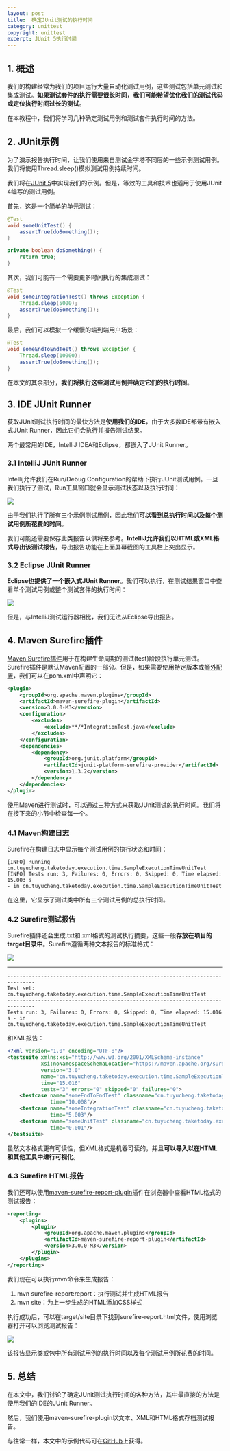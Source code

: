```yaml
---
layout: post
title:  确定JUnit测试的执行时间
category: unittest
copyright: unittest
excerpt: JUnit 5执行时间
---
```


## 1. 概述

我们的构建经常为我们的项目运行大量自动化测试用例，这些测试包括单元测试和集成测试。**如果测试套件的执行需要很长时间，我们可能希望优化我们的测试代码或定位执行时间过长的测试**。

在本教程中，我们将学习几种确定测试用例和测试套件执行时间的方法。

## 2. JUnit示例

为了演示报告执行时间，让我们使用来自测试金字塔不同层的一些示例测试用例。我们将使用Thread.sleep()模拟测试用例持续时间。

我们将在[JUnit 5](https://www.baeldung.com/junit-5)中实现我们的示例。但是，等效的工具和技术也适用于使用JUnit 4编写的测试用例。

首先，这是一个简单的单元测试：

```java
@Test
void someUnitTest() {
    assertTrue(doSomething());
}

private boolean doSomething() {
    return true;
}
```

其次，我们可能有一个需要更多时间执行的集成测试：

```java
@Test
void someIntegrationTest() throws Exception {
    Thread.sleep(5000);
    assertTrue(doSomething());
}
```

最后，我们可以模拟一个缓慢的端到端用户场景：

```java
@Test
void someEndToEndTest() throws Exception {
    Thread.sleep(10000);
    assertTrue(doSomething());
}
```

在本文的其余部分，**我们将执行这些测试用例并确定它们的执行时间**。

## 3. IDE JUnit Runner

获取JUnit测试执行时间的最快方法是**使用我们的IDE**，由于大多数IDE都带有嵌入式JUnit Runner，因此它们会执行并报告测试结果。

两个最常用的IDE，IntelliJ IDEA和Eclipse，都嵌入了JUnit Runner。

### 3.1 IntelliJ JUnit Runner

Intellij允许我们在Run/Debug Configuration的帮助下执行JUnit测试用例。一旦我们执行了测试，Run工具窗口就会显示测试状态以及执行时间：

![](/assets/images/2023/unittest/junit5testexetime01.png)

由于我们执行了所有三个示例测试用例，因此我们**可以看到总执行时间以及每个测试用例所花费的时间**。

我们可能还需要保存此类报告以供将来参考。**IntelliJ允许我们以HTML或XML格式导出该测试报告**，导出报告功能在上面屏幕截图的工具栏上突出显示。

### 3.2 Eclipse JUnit Runner

**Eclipse也提供了一个嵌入式JUnit Runner**。我们可以执行，在测试结果窗口中查看单个测试用例或整个测试套件的执行时间：

![](/assets/images/2023/unittest/junit5testexetime02.png)

但是，与IntelliJ测试运行器相比，我们无法从Eclipse导出报告。

## 4. Maven Surefire插件

[Maven Surefire插件](https://www.baeldung.com/maven-surefire-plugin)用于在构建生命周期的测试(test)阶段执行单元测试。Surefire插件是默认Maven配置的一部分。但是，如果需要使用特定版本或[额外配置](https://maven.apache.org/surefire/maven-surefire-plugin/test-mojo.html)，我们可以在pom.xml中声明它：

```xml
<plugin>
    <groupId>org.apache.maven.plugins</groupId>
    <artifactId>maven-surefire-plugin</artifactId>
    <version>3.0.0-M3</version>
    <configuration>
        <excludes>
            <exclude>**/*IntegrationTest.java</exclude>
        </excludes>
    </configuration>
    <dependencies>
        <dependency>
            <groupId>org.junit.platform</groupId>
            <artifactId>junit-platform-surefire-provider</artifactId>
            <version>1.3.2</version>
        </dependency>
    </dependencies>
</plugin>
```

使用Maven进行测试时，可以通过三种方式来获取JUnit测试的执行时间。我们将在接下来的小节中检查每一个。

### 4.1 Maven构建日志

Surefire在构建日志中显示每个测试用例的执行状态和时间：

```shell
[INFO] Running cn.tuyucheng.taketoday.execution.time.SampleExecutionTimeUnitTest
[INFO] Tests run: 3, Failures: 0, Errors: 0, Skipped: 0, Time elapsed: 15.003 s 
- in cn.tuyucheng.taketoday.execution.time.SampleExecutionTimeUnitTest
```

在这里，它显示了测试类中所有三个测试用例的总执行时间。

### 4.2 Surefire测试报告

Surefire插件还会生成.txt和.xml格式的测试执行摘要，这些一般**存放在项目的target目录中**。Surefire遵循两种文本报告的标准格式：

![](/assets/images/2023/unittest/junit5testexetime03.png)

---------------------------------------------------------------------------------------------------

```text
-------------------------------------------------------------------------------
Test set: cn.tuyucheng.taketoday.execution.time.SampleExecutionTimeUnitTest
-------------------------------------------------------------------------------
Tests run: 3, Failures: 0, Errors: 0, Skipped: 0, Time elapsed: 15.016 s - in cn.tuyucheng.taketoday.execution.time.SampleExecutionTimeUnitTest
```

和XML报告：

```xml
<?xml version="1.0" encoding="UTF-8"?>
<testsuite xmlns:xsi="http://www.w3.org/2001/XMLSchema-instance"
           xsi:noNamespaceSchemaLocation="https://maven.apache.org/surefire/maven-surefire-plugin/xsd/surefire-test-report-3.0.xsd"
           version="3.0"
           name="cn.tuyucheng.taketoday.execution.time.SampleExecutionTimeUnitTest"
           time="15.016"
           tests="3" errors="0" skipped="0" failures="0">
    <testcase name="someEndToEndTest" classname="cn.tuyucheng.taketoday.execution.time.SampleExecutionTimeUnitTest"
              time="10.008"/>
    <testcase name="someIntegrationTest" classname="cn.tuyucheng.taketoday.execution.time.SampleExecutionTimeUnitTest"
              time="5.003"/>
    <testcase name="someUnitTest" classname="cn.tuyucheng.taketoday.execution.time.SampleExecutionTimeUnitTest"
              time="0.001"/>
</testsuite>
```

虽然文本格式更有可读性，但XML格式是机器可读的，并且**可以导入以在HTML和其他工具中进行可视化**。

### 4.3 Surefire HTML报告

我们还可以使用[maven-surefire-report-plugin](https://search.maven.org/search?q=g:org.apache.maven.plugins%20AND%20a:maven-surefire-report-plugin&core=gav)插件在浏览器中查看HTML格式的测试报告：

```xml
<reporting>
    <plugins>
        <plugin>
            <groupId>org.apache.maven.plugins</groupId>
            <artifactId>maven-surefire-report-plugin</artifactId>
            <version>3.0.0-M3</version>
        </plugin>
    </plugins>
</reporting>
```

我们现在可以执行mvn命令来生成报告：

1. mvn surefire-report:report：执行测试并生成HTML报告
2. mvn site：为上一步生成的HTML添加CSS样式

执行成功后，可以在target/site目录下找到surefire-report.html文件，使用浏览器打开可以浏览测试报告：

![](/assets/images/2023/unittest/junit5testexetime04.png)

该报告显示类或包中所有测试用例的执行时间以及每个测试用例所花费的时间。

## 5. 总结

在本文中，我们讨论了确定JUnit测试执行时间的各种方法，其中最直接的方法是使用我们的IDE的JUnit Runner。

然后，我们使用maven-surefire-plugin以文本、XML和HTML格式存档测试报告。

与往常一样，本文中的示例代码可在[GitHub](https://github.com/tuyucheng7/taketoday-tutorial4j/tree/master/software.test/junit-5)上获得。